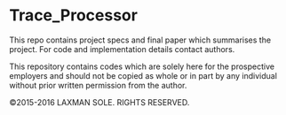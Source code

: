 # Trace_Processor
This repo contains project specs and final paper which summarises the project. 
For code and implementation details contact authors.

This repository contains codes which are solely here for the prospective employers and should not be copied as whole or in 
part by any individual without prior written permission from the author.

©2015-2016 LAXMAN SOLE. RIGHTS RESERVED.
